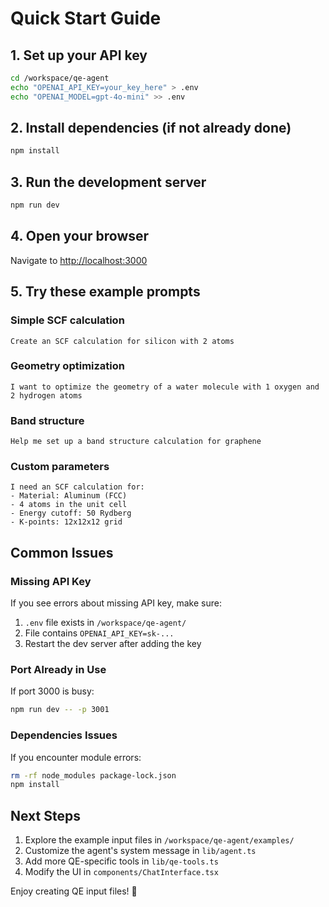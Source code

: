 # Quick Start Guide

## 1. Set up your API key

```bash
cd /workspace/qe-agent
echo "OPENAI_API_KEY=your_key_here" > .env
echo "OPENAI_MODEL=gpt-4o-mini" >> .env
```

## 2. Install dependencies (if not already done)

```bash
npm install
```

## 3. Run the development server

```bash
npm run dev
```

## 4. Open your browser

Navigate to [http://localhost:3000](http://localhost:3000)

## 5. Try these example prompts

### Simple SCF calculation
```
Create an SCF calculation for silicon with 2 atoms
```

### Geometry optimization
```
I want to optimize the geometry of a water molecule with 1 oxygen and 2 hydrogen atoms
```

### Band structure
```
Help me set up a band structure calculation for graphene
```

### Custom parameters
```
I need an SCF calculation for:
- Material: Aluminum (FCC)
- 4 atoms in the unit cell
- Energy cutoff: 50 Rydberg
- K-points: 12x12x12 grid
```

## Common Issues

### Missing API Key
If you see errors about missing API key, make sure:
1. `.env` file exists in `/workspace/qe-agent/`
2. File contains `OPENAI_API_KEY=sk-...`
3. Restart the dev server after adding the key

### Port Already in Use
If port 3000 is busy:
```bash
npm run dev -- -p 3001
```

### Dependencies Issues
If you encounter module errors:
```bash
rm -rf node_modules package-lock.json
npm install
```

## Next Steps

1. Explore the example input files in `/workspace/qe-agent/examples/`
2. Customize the agent's system message in `lib/agent.ts`
3. Add more QE-specific tools in `lib/qe-tools.ts`
4. Modify the UI in `components/ChatInterface.tsx`

Enjoy creating QE input files! 🚀
